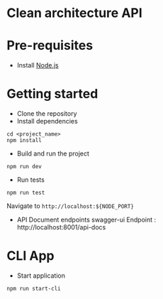 # Clean architecture API

# Pre-requisites
- Install [Node.js](https://nodejs.org/)

# Getting started
- Clone the repository
- Install dependencies
```
cd <project_name>
npm install
```
- Build and run the project
```
npm run dev
```
- Run tests
```
npm run test
```
  Navigate to `http://localhost:${NODE_PORT}`
- API Document endpoints
  swagger-ui Endpoint : http://localhost:8001/api-docs 

# CLI App
  - Start application
  ```
  npm run start-cli
  ```